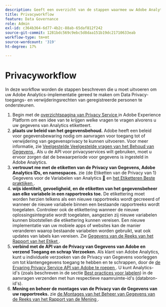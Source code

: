 ```yaml
---
description: Geeft een overzicht van de stappen waarmee uw Adobe Analytics-implementatie de toegang tot Data Privacy en verwijderingsrechten van de betrokkenen ondersteunt.
title: Privacyworkflow
feature: Data Governance
role: Admin
exl-id: c364b364-6d77-4b2c-88ab-65daf812f242
source-git-commit: 1281bdc569c9ebc5d8daa151b19dc21710633eab
workflow-type: tm+mt
source-wordcount: '319'
ht-degree: 17%

---
```


# Privacyworkflow

In deze workflow worden de stappen beschreven die u moet uitvoeren om uw Adobe Analytics-implementatie gereed te maken om Data Privacy-toegangs- en verwijderingsrechten van geregistreerde personen te ondersteunen.

1. Begin met de [ overzichtspagina van Privacy Service ](https://experienceleague.adobe.com/docs/experience-platform/privacy/home.html?lang=nl-NL) in Adobe Experience Platform om een idee van te krijgen welke vragen te vragen alvorens u uw gegevens van Analytics etiketteert.
1. **plaats uw beleid van het gegevensbehoud.** Adobe heeft een beleid voor gegevensbewaring nodig om aanvragen voor toegang tot of verwijdering van gegevensprivacy te kunnen uitvoeren.  Voor meer informatie, zie [ Veelgestelde Veelgestelde vragen van het Behoud van Gegevens ](/help/technotes/data-retention.md). Als u de API voor privacyservices wilt gebruiken, moet u ervoor zorgen dat de bewaarperiode voor gegevens is ingesteld in Adobe Analytics.
1. **vertrouwt me met de etiketten van de Privacy van Gegevens, Adobe Analytics IDs, en namespaces.** zie {de Etiketten van de Privacy van 1} Gegevens voor de Variabelen van Analytics [&#128279;](/help/admin/admin/c-data-governance/data-labeling/gdpr-labels.md) en [ het Etiketteren Beste praktijken ](/help/admin/admin/c-data-governance/data-labeling/gdpr-analytics-ids.md).
1. **wijs identiteit, gevoeligheid, en de etiketten van het gegevensbeheer aan elke variabele in een rapportreeks toe.** De etikettering moet worden herzien telkens als een nieuwe rapportreeks wordt gecreeerd of wanneer de nieuwe variabele binnen een bestaande rapportreeks wordt toegelaten. Controleer ook de etikettering wanneer de nieuwe oplossingsintegratie wordt toegelaten, aangezien zij nieuwe variabelen kunnen blootstellen die etikettering kunnen vereisen. Een nieuwe implementatie van uw mobiele apps of websites kan de manier veranderen waarop bestaande variabelen worden gebruikt, wat ook updates van labels kan vereisen. Zie [ Gegevens van de Reeks van het Rapport van het Etiket ](/help/admin/admin/c-data-governance/data-labeling/gdpr-namespaces.md).
1. **verbind met de API van de Privacy van Gegevens van Adobe en verzend Toegang en schrap Verzoeken.** Als klant van Adobe Analytics, kunt u individuele verzoeken van de Privacy van Gegevens voorleggen om tot klantengegevens toegang te hebben en te schrappen, door de [ de Ervaring Privacy Service API van Adobe te roepen ](https://experienceleague.adobe.com/docs/experience-platform/privacy/api/overview.html?lang=nl-NL). U kunt Analytics-id&#39;s (zoals beschreven in de sectie [Best practices voor labelen](/help/admin/admin/c-data-governance/data-labeling/gdpr-analytics-ids.md)) in de aanvragen verzenden met hun respectieve naamruimte-id&#39;s (databron-id&#39;s).
1. **Mening en beheer de montages van de Privacy van de Gegevens van uw rapportreeks.** zie [ de Montages van het Beheer van Gegevens van de Reeks van het Rapport van de Mening ](/help/admin/admin/c-data-governance/data-labeling/gdpr-view-settings.md).
